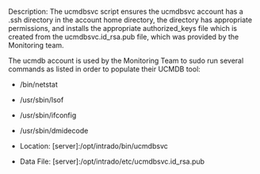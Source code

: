 Description: The ucmdbsvc script ensures the ucmdbsvc account has a .ssh directory in the account home directory, the directory has appropriate permissions, and installs the appropriate authorized_keys file which is created from the ucmdbsvc.id_rsa.pub file, which was provided by the Monitoring team.

The ucmdb account is used by the Monitoring Team to sudo run several commands as listed in order to populate their UCMDB tool:

* /bin/netstat
* /usr/sbin/lsof
* /usr/sbin/ifconfig
* /usr/sbin/dmidecode

* Location: [server]:/opt/intrado/bin/ucmdbsvc
* Data File: [server]:/opt/intrado/etc/ucmdbsvc.id_rsa.pub

